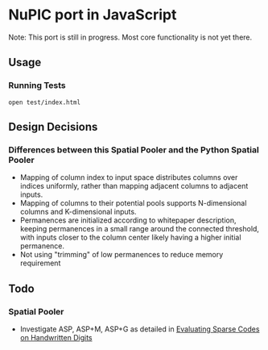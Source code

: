 # NuPIC port in JavaScript

Note: This port is still in progress. Most core functionality is not yet there.

## Usage

### Running Tests

    open test/index.html

## Design Decisions

### Differences between this Spatial Pooler and the Python Spatial Pooler

- Mapping of column index to input space distributes columns over indices uniformly, rather than mapping adjacent columns to adjacent inputs.
- Mapping of columns to their potential pools supports N-dimensional columns and K-dimensional inputs.
- Permanences are initialized according to whitepaper description, keeping permanences in a small range around the connected threshold, with inputs closer to the column center likely having a higher initial permanence.
- Not using "trimming" of low permanences to reduce memory requirement

## Todo

### Spatial Pooler

- Investigate ASP, ASP+M, ASP+G as detailed in [Evaluating Sparse Codes on Handwritten Digits](http://link.springer.com/chapter/10.1007/978-3-319-03680-9_40)
